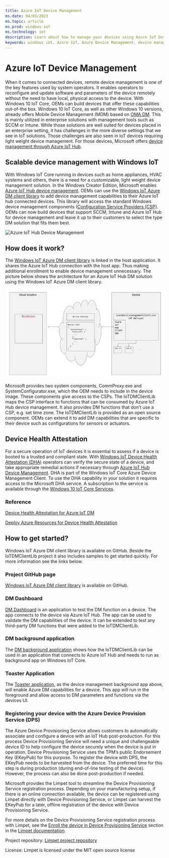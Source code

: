 ```yaml
---	
title: Azure IoT Device Management		
ms.date: 04/03/2023
ms.topic: article	
ms.prod: windows-iot
ms.technology: iot
description: Learn about how to manage your devices using Azure IoT Device Management and Windows IoT.	
keywords: windows iot, Azure IoT, Azure Device Management, device management	
---	
```


# Azure IoT Device Management

When it comes to connected devices, remote device management is one of the key features used by system operators. It enables operators to reconfigure and update software and parameters of the device remotely without the need to have local, physical access to the device. With Windows 10 IoT Core, OEMs can build devices that offer these capabilities out-of-the box. Windows 10 IoT Core, as well as other Windows 10 versions, already offers Mobile Device Management (MDM) based on [OMA DM](https://en.wikipedia.org/wiki/OMA_Device_Management). This is mainly utilized in enterprise solutions with management tools such as SCCM or Intune. While those solutions are well suited for devices placed in an enterprise setting, it has challenges in the more diverse settings that we see in IoT solutions. Those challenges are also seen in IoT devices requiring light weight device management. For those devices, Microsoft offers [device management through Azure IoT Hub](/azure/iot-hub/iot-hub-device-management-overview).

## Scalable device management with Windows IoT

With Windows IoT Core running in devices such as home appliances, HVAC systems and others, there is a need for a customizable, light weight device management solution. In the Windows Creator Edition, Microsoft enables [Azure IoT Hub device management](/azure/iot-hub/iot-hub-device-management-overview). OEMs can use the [Windows IoT Azure DM client library](https://aka.ms/iot-core-azure-dm-client) to add device management capabilities to their Azure IoT hub connected devices. This library will access the standard Windows device management components ([Configuration Service Providers (CSP)](CSP-support.md).  OEMs can now build devices that support SCCM, Intune and Azure IoT Hub for device management and leave it up to their customers to select the type DM solution that fits them best.

![Azure IoT Hub Device Management](../media/AzureIoTDM/azureDM.png)

## How does it work?

The [Windows IoT Azure DM client library](https://aka.ms/iot-core-azure-dm-client) is linked in the host application. It shares the Azure IoT Hub connection with the host app. Thus making additional enrollment to enable device management unnecessary. The picture below shows the architecture for an Azure IoT Hub DM solution using the Windows IoT Azure DM client library.

![Azure DM Flow Chart](../media/AzureIoTDM/AzureDM-Architecture.png)

Microsoft provides two system components, CommProxy.exe and SystemConfigurator.exe, which the OEM needs to include in the device image. These components give access to the CSPs. The IoTDMClientLib maps the CSP interface to functions that can be consumed by Azure IoT Hub device management. It also provides DM functions that don’t use a CSP, e.g. set time zone. The IoTDMClientLib is provided as an open source component. OEMs can extend it to add DM capabilities that are specific to their device such as configurations for sensors or actuators.

## Device Health Attestation

For a secure operation of IoT devices it is essential to assess if a device is booted to a trusted and compliant state. With [Windows IoT Device Health Attestation (DHA)](https://github.com/ms-iot/iot-core-azure-dm-client/blob/master/docs/device-health-attestation.md) operators can verify the secure state of a device, and take appropriate remedial actions if necessary through [Azure IoT Hub Device Management](https://github.com/ms-iot/iot-core-azure-dm-client/blob/master/README.md). DHA is part of the Windows IoT Core Azure Device Management Client. To use the DHA capability in your solution it requires access to the Microsoft DHA service. A subscription to the service is available through the [Windows 10 IoT Core Services](/windows-hardware/manufacture/iot/iotcoreservicesoverview).

### Reference

[Device Health Attestation for Azure IoT DM](https://github.com/ms-iot/iot-core-azure-dm-client/blob/master/docs/device-health-attestation.md)

[Deploy Azure Resources for Device Health Attestation](https://github.com/ms-iot/iot-core-azure-dm-client/blob/master/docs/dha-deploy.md#deploy-azure-resources-for-device-health-attestation)

## How to get started?

Windows IoT Azure DM client library is available on GitHub. Beside the IoTDMClientLib project it also includes samples to get started quickly. For more information see the links below.

### Project GitHub page

[Windows IoT Azure DM client library](https://aka.ms/iot-core-azure-dm-client) is available on GitHub.

### DM Dashboard

[DM Dashboard](https://aka.ms/iot-core-azure-dm-client-dashboard) is an application to test the DM function on a device. The app connects to the device via Azure IoT Hub. The app can be used to validate the DM capabilities of the device. It can be extended to test any third-party DM functions that were added to the IoTDMClientLib.

### DM background application

The [DM background application](https://aka.ms/iot-core-azure-dm-client-backgroundapp) shows how the IoTDMClientLib can be used in an application that connects to Azure IoT Hub and needs to run as background app on Windows IoT Core.

### Toaster Application

The [Toaster application](https://aka.ms/iot-core-azure-dm-client-toasterapp), as the device management background app above, will enable Azure DM capabilities for a device. This app will run in the foreground and allow access to DM parameters and functions via the devices UI.

### Registering your device with the Azure Device Provision Service (DPS)

The Azure Device Provisioning Service allows customers to automatically associate and configure a device with an IoT Hub post-production. For this process Device Provisioning Service will need a unique and challengeable device ID to help configure the device securely when the device is put in operation. Device Provisioning Service uses the TPM’s public Endorsement Key (EKeyPub) for this purpose. To register the device with DPS, the EKeyPub needs to be harvested from the device. The preferred time for this step is during production (during end-of-line testing of the device). However, the process can also be done post-production if needed.

Microsoft provides the Limpet tool to streamline the Device Provisioning Service registration process. Depending on your manufacturing setup, if there is an online connection available, the device can be registered using Limpet directly with Device Provisioning Service, or Limpet can harvest the EKeyPub for a later, offline registration of the device with Device Provisioning Service.

For more details on the Device Provisioning Service registration process with Limpet, see the [Enroll the device in Device Provisioning Service](https://github.com/ms-iot/azure-client-tools/blob/master/docs/limpet/limpet.md#4-setup-azure-cloud-resources)  section in the [Limpet documentation](https://github.com/ms-iot/azure-client-tools/blob/master/docs/limpet/limpet.md).

Project repository: [Limpet project repository](https://github.com/ms-iot/azure-client-tools)

License: Limpet is licensed under the MIT open source license
